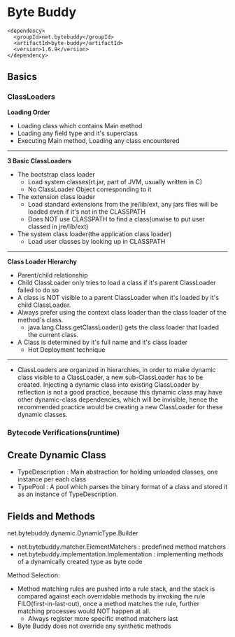# Byte Buddy

```shell
<dependency>
  <groupId>net.bytebuddy</groupId>
  <artifactId>byte-buddy</artifactId>
  <version>1.6.9</version>
</dependency>
```

## Basics

### ClassLoaders

**Loading Order**
+   Loading class which contains Main method
+   Loading any field type and it's superclass
+   Executing Main method, Loading any class encountered
--------------------------------------------------------
**3 Basic ClassLoaders**
+   The bootstrap class loader
    *   Load system classes(rt.jar, part of JVM, usually written in C)
    *   No ClassLoader Object corresponding to it
+   The extension class loader
    *   Load standard extensions from the jre/lib/ext, any jars files will be loaded even if it's not in the CLASSPATH
    *   Does NOT use CLASSPATH to find a class(unwise to put user classed in jre/lib/ext)
+   The system class loader(the application class loader)
    *   Load user classes by looking up in CLASSPATH
----------------------------------------------------
**Class Loader Hierarchy**
+   Parent/child relationship
+   Child ClassLoader only tries to load a class if it's parent ClassLoader failed to do so
+   A class is NOT visible to a parent ClassLoader when it's loaded by it's child ClassLoader.
+   Always prefer using the context class loader than the class loader of the method's class.
    *   java.lang.Class.getClassLoader() gets the class loader that loaded the current class.
+   A Class is determined by it's full name and it's class loader
    *   Hot Deployment technique
--------------------------------
+  ClassLoaders are organized in hierarchies, in order to make dynamic class visible to a ClassLoader, a new sub-ClassLoader has to be created. Injecting a dynamic class into existing ClassLoader by reflection is not a good practice, because this dynamic class may have other dynamic-class dependencies, which will be invisible, hence the recommended practice would be creating a new ClassLoader for these dynamic classes.

### Bytecode Verifications(runtime)



## Create Dynamic Class

+   TypeDescription : Main abstraction for holding unloaded classes, one instance per each class
+   TypePool : A pool which parses the binary format of a class and stored it as an instance of TypeDescription.

## Fields and Methods

net.bytebuddy.dynamic.DynamicType.Builder<T>

+   net.bytebuddy.matcher.ElementMatchers : predefined method matchers
+   net.bytebuddy.implementation.Implementation : implementing methods of a dynamically created type as byte code

Method Selection:
+   Method matching rules are pushed into a rule stack, and the stack is compared against each overridable methods by invoking the rule FILO(first-in-last-out), once a method matches the rule, further matching processes would NOT happen at all.
    *   Always register more specific method matchers last
+   Byte Buddy does not override any synthetic methods







